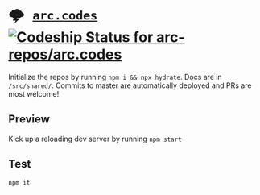 # <kbd>:cloud_with_lightning: [`arc.codes`](https://arc.codes)</kbd> [ ![Codeship Status for arc-repos/arc.codes](https://app.codeship.com/projects/69a79dc0-4fd3-0135-6f18-062897f7455f/status?branch=master)](https://app.codeship.com/projects/234163)

Initialize the repos by running `npm i && npx hydrate`. Docs are in `/src/shared/`. Commits to master are automatically deployed and PRs are most welcome!

## Preview

Kick up a reloading dev server by running `npm start`

## Test

```
npm it
```
